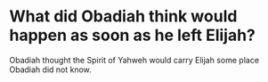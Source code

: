 # What did Obadiah think would happen as soon as he left Elijah?

Obadiah thought the Spirit of Yahweh would carry Elijah some place Obadiah did not know.
